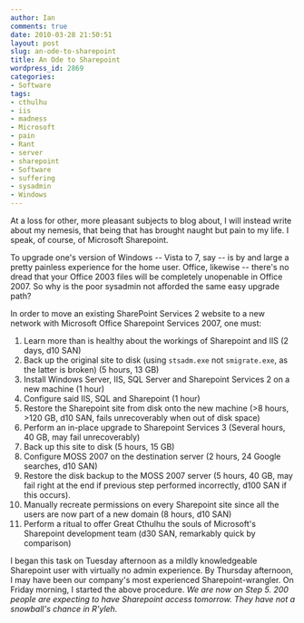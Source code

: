 ```yaml
---
author: Ian
comments: true
date: 2010-03-28 21:50:51
layout: post
slug: an-ode-to-sharepoint
title: An Ode to Sharepoint
wordpress_id: 2869
categories:
- Software
tags:
- cthulhu
- iis
- madness
- Microsoft
- pain
- Rant
- server
- sharepoint
- Software
- suffering
- sysadmin
- Windows
---
```


At a loss for other, more pleasant subjects to blog about, I will instead write about my nemesis, that being that has brought naught but pain to my life.  I speak, of course, of Microsoft Sharepoint.

To upgrade one's version of Windows -- Vista to 7, say -- is by and large a pretty painless experience for the home user.  Office, likewise -- there's no dread that your Office 2003 files will be completely unopenable in Office 2007.  So why is the poor sysadmin not afforded the same easy upgrade path?

In order to move an existing SharePoint Services 2 website to a new network with Microsoft Office Sharepoint Services 2007, one must:

  1. Learn more than is healthy about the workings of Sharepoint and IIS (2 days, d10 SAN)
  2. Back up the original site to disk (using `stsadm.exe` not `smigrate.exe`, as the latter is broken) (5 hours, 13 GB)
  3. Install Windows Server, IIS, SQL Server and Sharepoint Services 2 on a new machine (1 hour)
  4. Configure said IIS, SQL and Sharepoint (1 hour)
  5. Restore the Sharepoint site from disk onto the new machine (>8 hours, >120 GB, d10 SAN, fails unrecoverably when out of disk space)
  6. Perform an in-place upgrade to Sharepoint Services 3 (Several hours, 40 GB, may fail unrecoverably)
  7. Back up this site to disk (5 hours, 15 GB)
  8. Configure MOSS 2007 on the destination server (2 hours, 24 Google searches, d10 SAN)
  9. Restore the disk backup to the MOSS 2007 server (5 hours, 40 GB, may fail right at the end if previous step performed incorrectly, d100 SAN if this occurs).
  10. Manually recreate permissions on every Sharepoint site since all the users are now part of a new domain (8 hours, d10 SAN)
  11. Perform a ritual to offer Great Cthulhu the souls of Microsoft's Sharepoint development team (d30 SAN, remarkably quick by comparison)

I began this task on Tuesday afternoon as a mildly knowledgeable Sharepoint user with virtually no admin experience.  By Thursday afternoon, I may have been our company's most experienced Sharepoint-wrangler.  On Friday morning, I started the above procedure.  _We are now on Step 5.  200 people are expecting to have Sharepoint access tomorrow.  They have not a snowball's chance in R'yleh._
